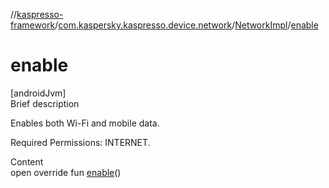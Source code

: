 //[kaspresso-framework](../../index.md)/[com.kaspersky.kaspresso.device.network](../index.md)/[NetworkImpl](index.md)/[enable](enable.md)



# enable  
[androidJvm]  
Brief description  




Enables both Wi-Fi and mobile data.



Required Permissions: INTERNET.



  
Content  
open override fun [enable](enable.md)()  




